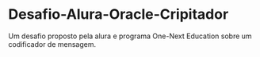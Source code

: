 # Desafio-Alura-Oracle-Cripitador
Um desafio  proposto pela alura e programa One-Next Education sobre um codificador de mensagem.

